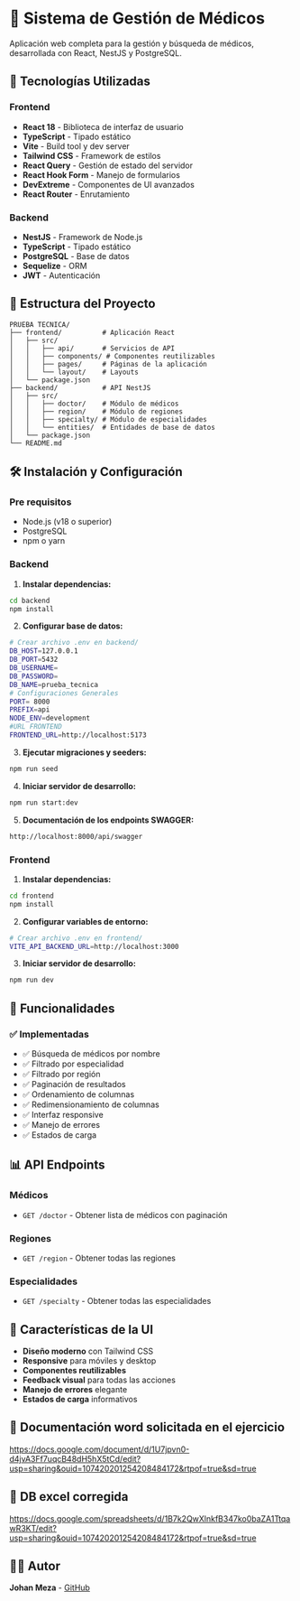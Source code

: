 # 🏥 Sistema de Gestión de Médicos

Aplicación web completa para la gestión y búsqueda de médicos, desarrollada con React, NestJS y PostgreSQL.

## 🚀 Tecnologías Utilizadas

### Frontend

- **React 18** - Biblioteca de interfaz de usuario
- **TypeScript** - Tipado estático
- **Vite** - Build tool y dev server
- **Tailwind CSS** - Framework de estilos
- **React Query** - Gestión de estado del servidor
- **React Hook Form** - Manejo de formularios
- **DevExtreme** - Componentes de UI avanzados
- **React Router** - Enrutamiento

### Backend

- **NestJS** - Framework de Node.js
- **TypeScript** - Tipado estático
- **PostgreSQL** - Base de datos
- **Sequelize** - ORM
- **JWT** - Autenticación

## 📁 Estructura del Proyecto

```
PRUEBA TECNICA/
├── frontend/          # Aplicación React
│   ├── src/
│   │   ├── api/       # Servicios de API
│   │   ├── components/ # Componentes reutilizables
│   │   ├── pages/     # Páginas de la aplicación
│   │   └── layout/    # Layouts
│   └── package.json
├── backend/           # API NestJS
│   ├── src/
│   │   ├── doctor/    # Módulo de médicos
│   │   ├── region/    # Módulo de regiones
│   │   ├── specialty/ # Módulo de especialidades
│   │   └── entities/  # Entidades de base de datos
│   └── package.json
└── README.md
```

## 🛠️ Instalación y Configuración

### Pre requisitos

- Node.js (v18 o superior)
- PostgreSQL
- npm o yarn

### Backend

1. **Instalar dependencias:**

```bash
cd backend
npm install
```

2. **Configurar base de datos:**

```bash
# Crear archivo .env en backend/
DB_HOST=127.0.0.1
DB_PORT=5432
DB_USERNAME=
DB_PASSWORD=
DB_NAME=prueba_tecnica
# Configuraciones Generales
PORT= 8000
PREFIX=api
NODE_ENV=development
#URL FRONTEND
FRONTEND_URL=http://localhost:5173
```

3. **Ejecutar migraciones y seeders:**

```bash
npm run seed
```

4. **Iniciar servidor de desarrollo:**

```bash
npm run start:dev
```

5. **Documentación de los endpoints SWAGGER:**

```bash
http://localhost:8000/api/swagger
```

### Frontend

1. **Instalar dependencias:**

```bash
cd frontend
npm install
```

2. **Configurar variables de entorno:**

```bash
# Crear archivo .env en frontend/
VITE_API_BACKEND_URL=http://localhost:3000
```

3. **Iniciar servidor de desarrollo:**

```bash
npm run dev
```

## 🎯 Funcionalidades

### ✅ Implementadas

- ✅ Búsqueda de médicos por nombre
- ✅ Filtrado por especialidad
- ✅ Filtrado por región
- ✅ Paginación de resultados
- ✅ Ordenamiento de columnas
- ✅ Redimensionamiento de columnas
- ✅ Interfaz responsive
- ✅ Manejo de errores
- ✅ Estados de carga

## 📊 API Endpoints

### Médicos

- `GET /doctor` - Obtener lista de médicos con paginación

### Regiones

- `GET /region` - Obtener todas las regiones

### Especialidades

- `GET /specialty` - Obtener todas las especialidades

## 🎨 Características de la UI

- **Diseño moderno** con Tailwind CSS
- **Responsive** para móviles y desktop
- **Componentes reutilizables**
- **Feedback visual** para todas las acciones
- **Manejo de errores** elegante
- **Estados de carga** informativos

## 📃 Documentación word solicitada en el ejercicio

https://docs.google.com/document/d/1U7jpvn0-d4jvA3Ff7uqcB48dH5hX5tCd/edit?usp=sharing&ouid=107420201254208484172&rtpof=true&sd=true

## 📃 DB excel corregida

https://docs.google.com/spreadsheets/d/1B7k2QwXlnkfB347ko0baZA1TtqawR3KT/edit?usp=sharing&ouid=107420201254208484172&rtpof=true&sd=true

## 👨‍💻 Autor

**Johan Meza** - [GitHub](https://github.com/johanmeza06)
